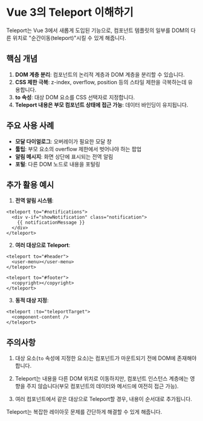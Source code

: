 # Vue 3의 Teleport 이해하기

Teleport는 Vue 3에서 새롭게 도입된 기능으로, 컴포넌트 템플릿의 일부를 DOM의 다른 위치로 "순간이동(teleport)"시킬 수 있게 해줍니다.

## 핵심 개념

1. **DOM 계층 분리**: 컴포넌트의 논리적 계층과 DOM 계층을 분리할 수 있습니다.
2. **CSS 제한 극복**: z-index, overflow, position 등의 스타일 제한을 극복하는데 유용합니다.
3. **to 속성**: 대상 DOM 요소를 CSS 선택자로 지정합니다.
4. **Teleport 내용은 부모 컴포넌트 상태에 접근 가능**: 데이터 바인딩이 유지됩니다.

## 주요 사용 사례

- **모달 다이얼로그**: 오버레이가 필요한 모달 창
- **툴팁**: 부모 요소의 overflow 제한에서 벗어나야 하는 팝업
- **알림 메시지**: 화면 상단에 표시되는 전역 알림
- **포털**: 다른 DOM 노드로 내용을 포털링

## 추가 활용 예시

1. **전역 알림 시스템**:

```vue
<teleport to="#notifications">
  <div v-if="showNotification" class="notification">
    {{ notificationMessage }}
  </div>
</teleport>
```

2. **여러 대상으로 Teleport**:

```vue
<teleport to="#header">
  <user-menu></user-menu>
</teleport>

<teleport to="#footer">
  <copyright></copyright>
</teleport>
```

3. **동적 대상 지정**:

```vue
<teleport :to="teleportTarget">
  <component-content />
</teleport>
```

## 주의사항

1. 대상 요소(`to` 속성에 지정한 요소)는 컴포넌트가 마운트되기 전에 DOM에 존재해야 합니다.

2. Teleport는 내용을 다른 DOM 위치로 이동하지만, 컴포넌트 인스턴스 계층에는 영향을 주지 않습니다(부모 컴포넌트의 데이터와 메서드에 여전히 접근 가능).

3. 여러 컴포넌트에서 같은 대상으로 Teleport할 경우, 내용이 순서대로 추가됩니다.

Teleport는 복잡한 레이아웃 문제를 간단하게 해결할 수 있게 해줍니다.
